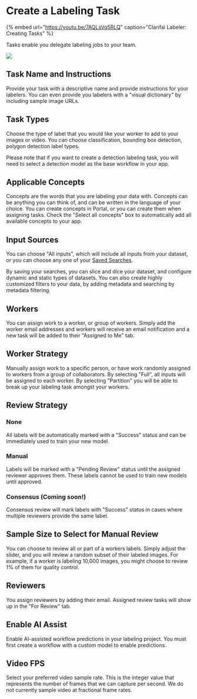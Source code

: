# Create a Labeling Task

{% embed url="https://youtu.be/7AQLsVq5RLQ" caption="Clarifai Labeler: Creating Tasks" %}

Tasks enable you delegate labeling jobs to your team.

![](../../images/task_overview.jpg)

## Task Name and Instructions

Provide your task with a descriptive name and provide instructions for your labelers. You can even provide you labelers with a "visual dictionary" by including sample image URLs.

## Task Types

Choose the type of label that you would like your worker to add to your images or video. You can choose classification, bounding box detection, polygon detection label types.

Please note that if you want to create a detection labeling task, you will need to select a detection model as the base workflow in your app.

## Applicable Concepts

Concepts are the words that you are labeling your data with. Concepts can be anything you can think of, and can be written in the language of your choice. You can create concepts in Portal, or you can create them when assigning tasks. Check the "Select all concepts" box to automatically add all available concepts to your app.

## Input Sources

You can choose "All inputs", which will include all inputs from your dataset, or you can choose any one of your [Saved Searches](../psearch/psaved_searches.md).

By saving your searches, you can slice and dice your dataset, and configure dynamic and static types of datasets. You can also create highly customized filters to your data, by adding metadata and searching by metadata filtering.

## Workers

You can assign work to a worker, or group of workers. Simply add the worker email addresses and workers will receive an email notification and a new task will be added to their "Assigned to Me" tab.

## Worker Strategy

Manually assign work to a specific person, or have work randomly assigned to workers from a group of collaborators. By selecting "Full", all inputs will be assigned to each worker. By selecting "Partition" you will be able to break up your labeling task amongst your workers.

## Review Strategy
### None

All labels will be automatically marked with a "Success" status and can be immediately used to train your new model.

### Manual

Labels will be marked with a "Pending Review" status until the assigned reviewer approves them. These labels cannot be used to train new models until approved.

### Consensus (Coming soon!)

Consensus review will mark labels with "Success" status in cases where multiple reviewers provide the same label.

## Sample Size to Select for Manual Review

You can choose to review all or part of a workers labels. Simply adjust the slider, and you will review a random subset of their labeled images. For example, if a worker is labeling 10,000 images, you might choose to review 1% of them for quality control.

## Reviewers

You assign reviewers by adding their email. Assigned review tasks will show up in the "For Review" tab.

## Enable AI Assist

Enable AI-assisted workflow predictions in your labeling project. You must first create a workflow with a custom model to enable predictions.

## Video FPS

Select your preferred video sample rate. This is the integer value that represents the number of frames that we can capture per second. We do not currently sample video at fractional frame rates.  

